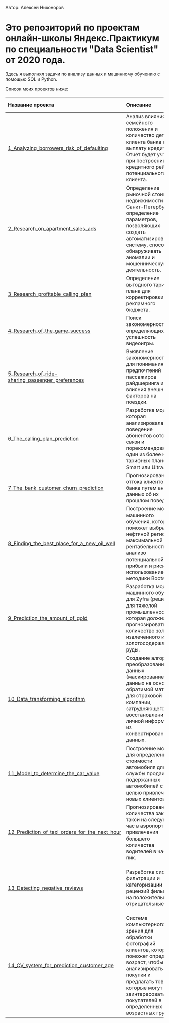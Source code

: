 Автор: Алексей Никоноров <br />

# Это репозиторий по проектам онлайн-школы Яндекс.Практикум по специальности "Data Scientist" от 2020 года.

Здесь я выполнял задачи по анализу данных и машинному обучению с помощью SQL и Python.

Список моих проектов ниже:

| Название проекта | Описание | Используемые библиотеки | 
| :---------------------- | :---------------------- | :---------------------- |
| [1_Analyzing_borrowers_risk_of_defaulting](Project_1_Analyzing_borrowers_risk_of_defaulting) | Анализ влияния семейного положения и количество детей клиента банка на выплату кредита. Отчет будет учтен при построении кредитного рейтинга потенциального клиента. | *Pandas*, *Nltk* |
| [2_Research_on_apartment_sales_ads](Project_2_Research_on_apartment_sales_ads) | Определение рыночной стоимости недвижимости в Санкт-Петербурге, и определение параметров, позволяющих создать автоматизированную систему, способную обнаруживать аномалии и мошенническую деятельность. | *Pandas*, *Matplotlib*, *Numpy* |
| [3_Research_profitable_calling_plan](Project_3_Research_profitable_calling_plan) | Определение выгодного тарифного плана для корректировки рекламного бюджета. | *Pandas*, *Matplotlib*, *Numpy*, *Math*, *Scipy* |
| [4_Research_of_the_game_success](Project_4_Research_of_the_game_success) | Поиск закономерностей, определяющих успешность видеоигры. | *Pandas*, *Matplotlib*, *Numpy*, *Math*, *Scipy* |
| [5_Research_of_ride-sharing_passenger_preferences](Project_5_Research_of_ride-sharing_passenger_preferences) | Выявление закономерностей для понимания предпочтений пассажиров райдшеринга и влияния внешних факторов на поездки. | *Pandas*, *Matplotlib*, *Numpy*, *Math*, *Scipy* |
| [6_The_calling_plan_prediction](Project_6_The_calling_plan_prediction) | Разработка модели, которая анализировала бы поведение абонентов сотовой связи и порекомендовала бы один из более новых тарифных планов: Smart или Ultra. | *Pandas*, *Numpy*, *Sklearn* |
| [7_The_bank_customer_churn_prediction](Project_7_The_bank_customer_churn_prediction) | Прогнозирование оттока клиентов банка путем анализа данных об их прошлом поведении. | *Pandas*, *Numpy*, *Sklearn* |
| [8_Finding_the_best_place_for_a_new_oil_well](Project_8_Finding_the_best_place_for_a_new_oil_well) | Построение модели машинного обучения, которая поможет выбрать нефтяной регион с максимальной рентабельностью, и анализо потенциальной прибыли и рисков с использованием методики Bootstrap. | *Pandas*, *Numpy*, *Sklearn* |
| [9_Prediction_the_amount_of_gold](Project_9_Prediction_the_amount_of_gold) | Разработка модели машинного обучения для Zyfra (решения для тяжелой промышленности), которая должна прогнозировать количество золота, извлеченного из золотосодержащей руды. | *Pandas*, *Matplotlib*, *Seaborn*, *Numpy*, *Sklearn*, *Scipy* |
| [10_Data_transforming_algorithm](Project_10_Development_a_data_transforming_algorithm) | Создание алгоритма преобразования данных (маскирование данных на основе обратимой матрицы) для страховой компании, затрудняющего восстановление личной информации из конвертированных данных. | *Pandas*, *Matplotlib*, *Seaborn*, *Numpy*, *Sklearn*, *Scipy* |
| [11_Model_to_determine_the_car_value](Project_11_Model_to_determine_the_car_value) | Построение модели для определения стоимости автомобиля для службы продажи подержанных автомобилей с целью привлечения новых клиентов. | *Pandas*, *Matplotlib*, *Seaborn*, *Numpy*, *Sklearn*, *Time*, *Lightgbm*, *Xgboost*, *Catboost* |
| [12_Prediction_of_taxi_orders_for_the_next_hour](Project_12_Prediction_of_taxi_orders_for_the_next_hour) | Прогнозирование количества заказов такси на следующий час в аэропортах для привлечения большего количества водителей в часы пик. | *Pandas*, *Matplotlib*, *Seaborn*, *Numpy*, *Sklearn*, *Time*, *Lightgbm*, *Xgboost*, *Catboost*, *Statsmodels* |
| [13_Detecting_negative_reviews](Project_13_The_system_for_detecting_negative_reviews) | Разработка системы фильтрации и категоризации рецензий фильмов на положительные и отрицательные. | *Pandas*, *Matplotlib*, *Numpy*, *Math*, *Seaborn*, *Sklearn*, *Tqdm*, *Spacy*, *Re*, *Nltk*, *Lightgbm*, *Pytorch* |
| [14_CV_system_for_prediction_customer_age](Project_14_Computer_vision_system_for_prediction_customer_age) | Система компьютерного зрения для обработки фотографий клиентов, которая поможет определить возраст, чтобы анализировать покупки и предлагать товары, которые могут заинтересовать покупателей в определенных возрастных группах. | *Pandas*, *Matplotlib*, *Numpy*, *PIL*, *Keras*, *Tensorflow* |
